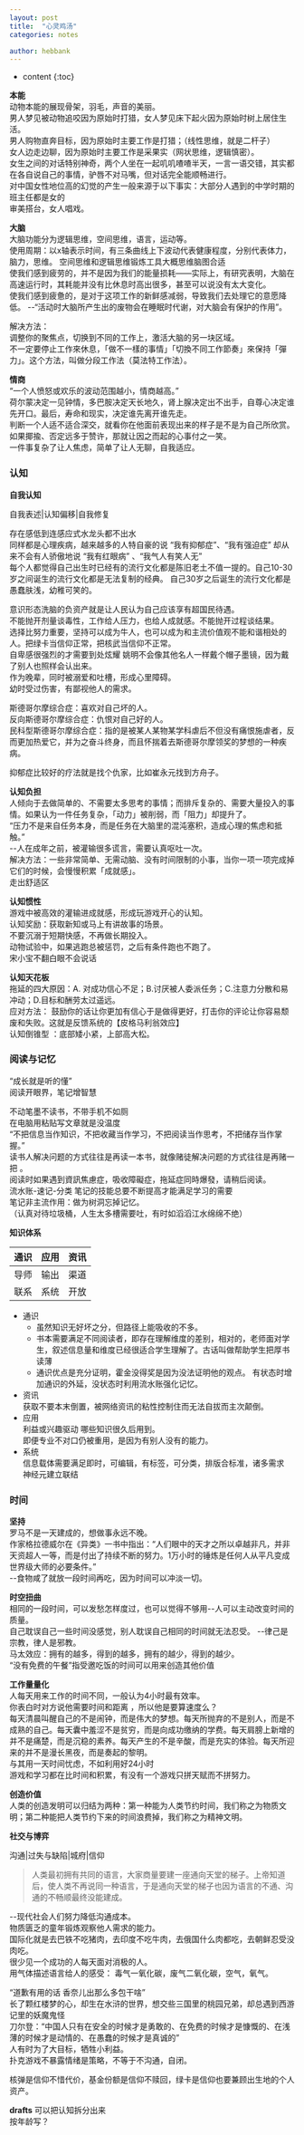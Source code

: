 ```yaml
---
layout: post
title:  "心灵鸡汤"
categories: notes

author: hebbank
---
```


* content
{:toc}

**本能**  
动物本能的展现骨架，羽毛，声音的美丽。  
男人梦见被动物追咬因为原始时打猎，女人梦见床下起火因为原始时树上居住生活。  
男人购物直奔目标，因为原始时主要工作是打猎；（线性思维，就是二杆子）  
女人边走边聊，因为原始时主要工作是采果实（网状思维，逻辑慎密）。  
女生之间的对话特别神奇，两个人坐在一起叽叽喳喳半天，一言一语交错，其实都在各自说自己的事情，驴唇不对马嘴，但对话完全能顺畅进行。  
对中国女性地位高的幻觉的产生一般来源于以下事实：大部分人遇到的中学时期的班主任都是女的  
审美搭台，女人唱戏。  





**大脑**  
大脑功能分为逻辑思维，空间思维，语言，运动等。  
使用周期：以x轴表示时间，有三条曲线上下波动代表健康程度，分别代表体力，脑力，思维。
空间思维和逻辑思维锻炼工具大概思维脑图合适  
使我们感到疲劳的，并不是因为我们的能量损耗——实际上，有研究表明，大脑在高速运行时，其耗能并没有比休息时高出很多，甚至可以说没有太大变化。  
使我们感到疲惫的，是对于这项工作的新鲜感减弱，导致我们去处理它的意愿降低。
--“活动时大脑所产生出的废物会在睡眠时代谢，对大脑会有保护的作用”。  

解决方法：  
调整你的聚焦点，切换到不同的工作上，激活大脑的另一块区域。  
不一定要停止工作來休息，「做不一樣的事情」「切換不同工作節奏」來保持「彈力」。这个方法，叫做分段工作法（莫法特工作法）。  

**情商**   
“一个人愤怒或欢乐的波动范围越小，情商越高。”    
荷尔蒙决定一见钟情，多巴胺决定天长地久，肾上腺决定出不出手，自尊心决定谁先开口。最后，寿命和现实，决定谁先离开谁先走。  
判断一个人适不适合深交，就看你在他面前表现出来的样子是不是为自己所欣赏。如果揶揄、否定远多于赞许，那就让因之而起的心事付之一笑。  
一件事复杂了让人焦虑，简单了让人无聊，自我适应。   

### 认知

**自我认知**   

自我表述|认知偏移|自我修复  

存在感低到连感应式水龙头都不出水    
同样都是心理疾病，越来越多的人特自豪的说 “我有抑郁症”、“我有强迫症” 却从来不会有人骄傲地说 “我有红眼病” 、“我气人有笑人无”  
每个人都觉得自己出生时已经有的流行文化都是陈旧老土不值一提的。自己10-30岁之间诞生的流行文化都是无法复制的经典。 自己30岁之后诞生的流行文化都是愚蠢肤浅，幼稚可笑的。  

意识形态洗脑的负资产就是让人民认为自己应该享有超国民待遇。  
不能抛开剂量谈毒性，工作给人压力，也给人成就感。不能抛开过程谈结果。  
选择比努力重要，坚持可以成为牛人，也可以成为和主流价值观不能和谐相处的人。把绿卡当信仰正常，把核武当信仰不正常。  
自卑感很强烈的才需要到处炫耀  姚明不会像其他名人一样戴个帽子墨镜，因为戴了别人也照样会认出来。  
作为晚辈，同时被溺爱和吐槽，形成心里障碍。  
幼时受过伤害，有鄙视他人的需求。  

斯德哥尔摩综合症：喜欢对自己坏的人。  
反向斯德哥尔摩综合症：仇恨对自己好的人。  
民科型斯德哥尔摩综合症：指的是被某人某物某学科虐后不但没有痛恨施虐者，反而更加热爱它，并为之奋斗终身，而且怀揣着去斯德哥尔摩领奖的梦想的一种疾病。  

抑郁症比较好的疗法就是找个仇家，比如崔永元找到方舟子。  

**认知负担**  
人倾向于去做简单的、不需要太多思考的事情；而排斥复杂的、需要大量投入的事情。如果认为一件任务复杂，「动力」被削弱，而「阻力」却提升了。    
 “压力不是来自任务本身，而是任务在大脑里的混沌塞积，造成心理的焦虑和抵触。”  
  --人在成年之前，被灌输很多谎言，需要认真呕吐一次。  
解决方法：一些非常简单、无需动脑、没有时间限制的小事，当你一项一项完成掉它们的时候，会慢慢积累「成就感」。  
走出舒适区  

**认知惯性**  
游戏中被高效的灌输进成就感，形成玩游戏开心的认知。    
认知奖励：获取新知或马上有讲故事的场景。  
不要沉溺于短期快感，不再做长期投入。  
动物试验中，如果逃跑总被惩罚，之后有条件跑也不跑了。  
宋小宝不翻白眼不会说话   

**认知天花板**  
拖延的四大原因：A. 对成功信心不足；B.讨厌被人委派任务；C.注意力分散和易冲动；D.目标和酬劳太过遥远。  
应对方法：  鼓励你的话让你更加有信心于是做得更好，打击你的评论让你容易颓废和失败。这就是反馈系统的【皮格马利翁效应】  
认知倒锥型  ：底部矮小紧，上部高大松。   

### 阅读与记忆
“成长就是听的懂”   
阅读开眼界，笔记增智慧  

不动笔墨不读书，不带手机不如厕  
在电脑用粘贴写文章就是没温度    
“不把信息当作知识，不把收藏当作学习，不把阅读当作思考，不把储存当作掌握。”  
读书人解决问题的方式往往是再读一本书，就像赌徒解决问题的方式往往是再赌一把  。  
阅读时如果遇到資訊焦慮症，吸收障礙症，拖延症同時爆發，请稍后阅读。  
流水账-速记-分类 笔记的技能总要不断提高才能满足学习的需要  
笔记非主流作用：做为树洞忘掉记忆。  
（认真对待垃圾桶，人生太多槽需要吐，有时如滔滔江水绵绵不绝）   

**知识体系**  

通识|应用|资讯    
----|----|----   
导师|输出|渠道  
联系|系统|开放  

- 通识  
  - 虽然知识无好坏之分，但路径上能吸收的不多。  
  - 书本需要满足不同阅读者，即存在理解维度的差别，相对的，老师面对学生，叙述信息量和维度已经很适合学生理解了。古话叫做帮助学生把厚书读薄  
  - 通识优点是充分证明，霍金没得奖是因为没法证明他的观点。
  有状态时增加通识的外延，没状态时利用流水账强化记忆。    
-  资讯  
获取不要本末倒置，被网络资讯的粘性控制住而无法自拔而主次颠倒。  
- 应用  
利益或兴趣驱动 哪些知识很久后用到。  
  即便专业不对口仍被重用，是因为有别人没有的能力。  
- 系统  
信息载体需要满足即时，可编辑，有标签，可分类，排版合标准，诸多需求  
神经元建立联结

### 时间

**坚持**  
罗马不是一天建成的，想做事永远不晚。  
作家格拉德威尔在《异类》一书中指出：“人们眼中的天才之所以卓越非凡，并非天资超人一等，而是付出了持续不断的努力。1万小时的锤炼是任何人从平凡变成世界级大师的必要条件。”   
--食物咸了就放一段时间再吃，因为时间可以冲淡一切。

**时空扭曲**  
相同的一段时间，可以发愁怎样度过，也可以觉得不够用--人可以主动改变时间的质量。  
自己耽误自己一些时间没感觉，别人耽误自己相同的时间就无法忍受。 --律己是宗教，律人是邪教。   
马太效应：拥有的越多，得到的越多，拥有的越少，得到的越少。  
“没有免费的午餐”指受邀吃饭的时间可以用来创造其他价值  

**工作量量化**  
人每天用来工作的时间不同，一般认为4小时最有效率。  
你表白时对方说他需要时间和距离 ，所以他是要算速度么？  
每天清晨叫醒自己的不是闹钟，而是伟大的梦想。每天所抛弃的不是别人，而是不成熟的自己。每天囊中羞涩不是贫穷，而是向成功缴纳的学费。每天肩膀上新增的并不是痛楚，而是沉稳的素养。每天产生的不是辛酸，而是充实的体验。每天所迎来的并不是漫长黑夜，而是奏起的黎明。  
与其用一天时间忧虑，不如利用好24小时  
游戏和学习都在比时间和积累，有没有一个游戏只拼天赋而不拼努力。  

 **创造价值**  
人类的创造发明可以归结为两种：第一种能为人类节约时间，我们称之为物质文明；第二种能把人类节约下来的时间浪费掉，我们称之为精神文明。  

**社交与博弈**

沟通|过失与缺陷|城府|信仰  


>人类最初拥有共同的语言，大家商量要建一座通向天堂的梯子。上帝知道后，使人类不再说同一种语言，于是通向天堂的梯子也因为语言的不通、沟通的不畅顺最终没能建成。

 --现代社会人们努力降低沟通成本。  
物质匮乏的童年锻炼观察他人需求的能力。  
国际化就是去巴铁不吃猪肉，去印度不吃牛肉，去俄国什么肉都吃，去朝鲜忍受没肉吃。  
很少见一个成功的人每天面对消极的人。  
用气体描述语言给人的感受：
毒气一氧化碳，废气二氧化碳，空气，氧气。

“道歉有用的话 香奈儿出那么多包干啥”   
长了颗红楼梦的心，却生在水浒的世界，想交些三国里的桃园兄弟，却总遇到西游记里的妖魔鬼怪  
刀尔登：“中国人只有在安全的时候才是勇敢的、在免费的时候才是慷慨的、在浅薄的时候才是动情的、在愚蠢的时候才是真诚的”  
人有时为了大目标，牺牲小利益。   
扑克游戏不暴露情绪是策略，不等于不沟通，自闭。  

核弹是信仰不惜代价，基金份额是信仰不赎回，绿卡是信仰也要兼顾出生地的个人资产。

**drafts**
可以把认知拆分出来  
按年龄写？
